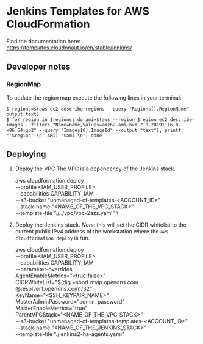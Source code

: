 # Jenkins Templates for AWS CloudFormation

Find the documentation here: https://templates.cloudonaut.io/en/stable/jenkins/

## Developer notes

### RegionMap
To update the region map execute the following lines in your terminal:

```
$ regions=$(aws ec2 describe-regions --query "Regions[].RegionName" --output text)
$ for region in $regions; do ami=$(aws --region $region ec2 describe-images --filters "Name=name,Values=amzn2-ami-hvm-2.0.20191116.0-x86_64-gp2" --query "Images[0].ImageId" --output "text"); printf "'$region':\n  AMI: '$ami'\n"; done
```
## Deploying

1. Deploy the VPC
The VPC is a dependency of the Jenkins stack.

    aws cloudformation deploy \
        --profile <IAM_USER_PROFILE> \
        --capabilities CAPABILITY_IAM \
        --s3-bucket "unmanaged-cf-templates-<ACCOUNT_ID>" \
        --stack-name "<NAME_OF_THE_VPC_STACK>" \
        --template-file "./../vpc/vpc-2azs.yaml" \

2. Deploy the Jenkins stack.
*Note*: this will set the CIDR whitelist to the current public IPv4 address of the workstation where the `aws cloudformation deploy` is run.

    aws cloudformation deploy \
        --profile <IAM_USER_PROFILE> \
        --capabilities CAPABILITY_IAM \
        --parameter-overrides \
            AgentEnableMetrics="<true|false>" \
            CIDRWhiteList="$(dig +short myip.opendns.com @resolver1.opendns.com)/32" \
            KeyName="<SSH_KEYPAIR_NAME>" \
            MasterAdminPassword="admin_password" \
            MasterEnableMetrics="true" \
            ParentVPCStack="<NAME_OF_THE_VPC_STACK>" \
        --s3-bucket "unmanaged-cf-templates-templates-<ACCOUNT_ID>" \
        --stack-name "<NAME_OF_THE_JENKINS_STACK>" \
        --template-file "./jenkins2-ha-agents.yaml"
